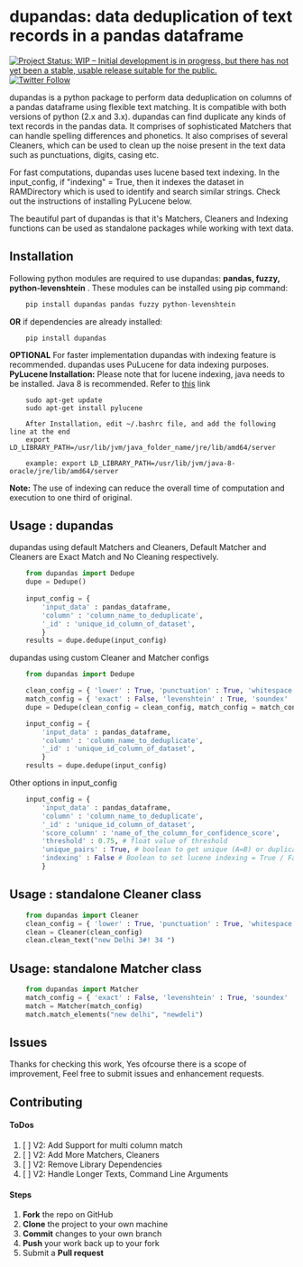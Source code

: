 # **dupandas:** data deduplication of text records in a pandas dataframe


[![Project Status: WIP – Initial development is in progress, but there has not yet been a stable, usable release suitable for the public.](http://www.repostatus.org/badges/latest/wip.svg)](https://github.com/shivam5992/dupandas) [![Twitter Follow](https://img.shields.io/twitter/follow/shields_io.svg?style=social&label=Follow&maxAge=2592000)](https://twitter.com/shivamshaz)

dupandas is a python package to perform data deduplication on columns of a pandas dataframe using flexible text matching. It is compatible with both versions of python (2.x and 3.x). dupandas can find duplicate any kinds of text records in the pandas data. It comprises of sophisticated Matchers that can handle spelling differences and phonetics. It also comprises of several Cleaners, which can be used to clean up the noise present in the text data such as punctuations, digits, casing etc.

For fast computations, dupandas uses lucene based text indexing. In the input_config, if "indexing" = True, then it indexes the dataset in RAMDirectory which is used to identify and search similar strings. Check out the instructions of installing PyLucene below.

The beautiful part of dupandas is that it's Matchers, Cleaners and Indexing functions can be used as standalone packages while working with text data.


## Installation
Following python modules are required to use dupandas: **pandas, fuzzy, python-levenshtein** . These modules can be installed using pip command:

```python
    pip install dupandas pandas fuzzy python-levenshtein
```
**OR** if dependencies are already installed:

```
    pip install dupandas
```

**OPTIONAL** For faster implementation dupandas with indexing feature is recommended. dupandas uses PuLucene for data indexing purposes.  
**PyLucene Installation:** Please note that for lucene indexing, java needs to be installed. Java 8 is recommended. Refer to [this](https://www.digitalocean.com/community/tutorials/how-to-install-java-on-ubuntu-with-apt-get) link

```
    sudo apt-get update
    sudo apt-get install pylucene

    After Installation, edit ~/.bashrc file, and add the following line at the end 
    export LD_LIBRARY_PATH=/usr/lib/jvm/java_folder_name/jre/lib/amd64/server
    
    example: export LD_LIBRARY_PATH=/usr/lib/jvm/java-8-oracle/jre/lib/amd64/server
```

**Note:** The use of indexing can reduce the overall time of computation and execution to one third of original.

## Usage : dupandas
dupandas using default Matchers and Cleaners, Default Matcher and Cleaners are Exact Match and No Cleaning respectively.

``` python
    from dupandas import Dedupe
    dupe = Dedupe()
    
    input_config = {
        'input_data' : pandas_dataframe,
        'column' : 'column_name_to_deduplicate',
        '_id' : 'unique_id_column_of_dataset',
        }
    results = dupe.dedupe(input_config)
```

dupandas using custom Cleaner and Matcher configs

```  python
    from dupandas import Dedupe

    clean_config = { 'lower' : True, 'punctuation' : True, 'whitespace' : True, 'digit' : True }
    match_config = { 'exact' : False, 'levenshtein' : True, 'soundex' : False, 'nysiis' : False}
    dupe = Dedupe(clean_config = clean_config, match_config = match_config)

    input_config = {
        'input_data' : pandas_dataframe,
        'column' : 'column_name_to_deduplicate',
        '_id' : 'unique_id_column_of_dataset',
        }
    results = dupe.dedupe(input_config)
```

Other options in input_config 

```python
    input_config = {
        'input_data' : pandas_dataframe,
        'column' : 'column_name_to_deduplicate',
        '_id' : 'unique_id_column_of_dataset',
        'score_column' : 'name_of_the_column_for_confidence_score',
        'threshold' : 0.75, # float value of threshold
        'unique_pairs' : True, # boolean to get unique (A=B) or duplicate (A=B and B=A) results
        'indexing' : False # Boolean to set lucene indexing = True / False, Default: False
        }
```

## Usage : standalone Cleaner class

```python
    from dupandas import Cleaner
    clean_config = { 'lower' : True, 'punctuation' : True, 'whitespace' : True, 'digit' : True }
    clean = Cleaner(clean_config)
    clean.clean_text("new Delhi 3#! 34 ")
```

## Usage: standalone Matcher class

```python
    from dupandas import Matcher
    match_config = { 'exact' : False, 'levenshtein' : True, 'soundex' : False, 'nysiis' : False}
    match = Matcher(match_config)
    match.match_elements("new delhi", "newdeli")
```

## Issues

Thanks for checking this work, Yes ofcourse there is a scope of improvement, Feel free to submit issues and enhancement requests.

## Contributing
#### ToDos

1. [ ]  V2: Add Support for multi column match
2. [ ]  V2: Add More Matchers, Cleaners
3. [ ]  V2: Remove Library Dependencies
4. [ ]  V2: Handle Longer Texts, Command Line Arguments

#### Steps 
 1. **Fork** the repo on GitHub
 2. **Clone** the project to your own machine
 3. **Commit** changes to your own branch
 4. **Push** your work back up to your fork
 5. Submit a **Pull request** 